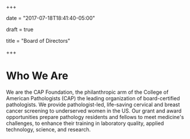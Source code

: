 +++

date = "2017-07-18T18:41:40-05:00"

draft = true 

title = "Board of Directors"


+++



# Who We Are

We are the CAP Foundation, the philanthropic arm of the College of American Pathologists (CAP) the leading organization of board-certified pathologists. We provide pathologist-led, life-saving cervical and breast cancer screening to underserved women in the US. Our grant and award opportunities prepare pathology residents and fellows to meet medicine's challenges, to enhance their training in laboratory quality, applied technology, science, and research.